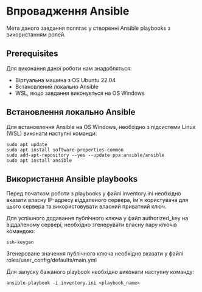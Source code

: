 # Впровадження Ansible
Мета даного завдання полягає у створенні Ansible playbooks з використанням ролей.
## Prerequisites
Для виконання даної роботи нам знадобляться:
* Віртуальна машина з OS Ubuntu 22.04
* Встановлений локально Ansible
* WSL, якщо завдання виконується на OS Windows
## Встановлення локально Ansible
Для встановлення Ansible на OS Windows, необхідно з підсистеми Linux (WSL) виконати наступні команди:
````Linux
sudo apt update
sudo apt install software-properties-common
sudo add-apt-repository --yes --update ppa:ansible/ansible
sudo apt install ansible
````
## Використання Ansible playbooks
Перед початком роботи з playbooks у файлі inventory.ini необхідно вказати власну IP-адресу віддаленого сервера, ім'я користувача для цього сервера та використовувати власний приватний ключ.

Для успішного додавання публічного ключа у файл authorized_key на віддаленому сервері, необхідно згенерувати власну пару ключів командою:
````Linux
ssh-keygen
````
Згенероване значення публічного ключа необхідно вказати у файлі roles/user_config/defaults/main.yml 

Для запуску бажаного playbook необхідно виконати наступну команду:
````Linux
ansible-playbook -i inventory.ini <playbook_name>
````
